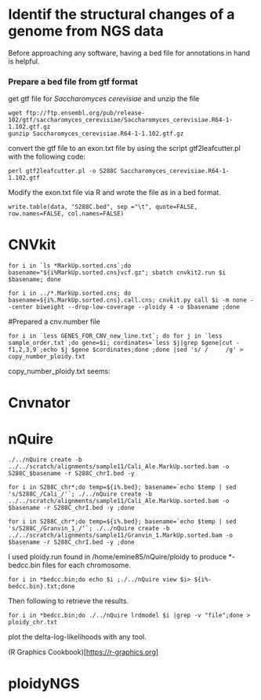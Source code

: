 # Identif the structural changes of a genome from NGS data

Before approaching any software, having a bed file for annotations in hand is helpful. 

### Prepare a bed file from gtf format  
get gtf file for *Saccharomyces cerevisiae* and unzip the file
```
wget ftp://ftp.ensembl.org/pub/release-102/gtf/saccharomyces_cerevisiae/Saccharomyces_cerevisiae.R64-1-1.102.gtf.gz
gunzip Saccharomyces_cerevisiae.R64-1-1.102.gtf.gz
```

convert the gtf file to an exon.txt file by using the script gtf2leafcutter.pl with the following code:
```
perl gtf2leafcutter.pl -o S288C Saccharomyces_cerevisiae.R64-1-1.102.gtf
```

Modify the exon.txt file via R and wrote the file as in a bed format. 
```
write.table(data, "S288C.bed", sep ="\t", quote=FALSE, row.names=FALSE, col.names=FALSE)
```

# CNVkit



```
for i in `ls *MarkUp.sorted.cns`;do basename="${i%MarkUp.sorted.cns}vcf.gz"; sbatch cnvkit2.run $i  $basename; done

for i in ../*.MarkUp.sorted.cns; do basename=${i%.MarkUp.sorted.cns}.call.cns; cnvkit.py call $i -m none --center biweight --drop-low-coverage --ploidy 4 -o $basename ;done

```

#Prepared a cnv.number file

```
for i in `less GENES_FOR_CNV_new_line.txt`; do for j in `less sample_order.txt`;do gene=$i; cordinates=`less $j|grep $gene|cut -f1,2,3,9`;echo $j $gene $cordinates;done ;done |sed 's/ /     /g' > copy_number_ploidy.txt
```

copy_number_ploidy.txt seems:

# Cnvnator





# nQuire

```
./../nQuire create -b ../../scratch/alignments/sample11/Cali_Ale.MarkUp.sorted.bam -o S288C_$basename -r S288C_chrI.bed -y

for i in S288C_chr*;do temp=${i%.bed}; basename=`echo $temp | sed 's/S288C_/Cali_/'`; ./../nQuire create -b ../../scratch/alignments/sample11/Cali_Ale.MarkUp.sorted.bam -o $basename -r S288C_chrI.bed -y ;done

for i in S288C_chr*;do temp=${i%.bed}; basename=`echo $temp | sed 's/S288C_/Granvin_1_/‘`; ./../nQuire create -b ../../scratch/alignments/sample11/Granvin_1.MarkUp.sorted.bam -o $basename -r S288C_chrI.bed -y ;done
```
I used ploidy.run found in /home/emine85/nQuire/ploidy to produce *-bedcc.bin files for each chromosome. 

```
for i in *bedcc.bin;do echo $i ;./../nQuire view $i> ${i%-bedcc.bin}.txt;done 
```

Then following to retrieve the results.  
```
for i in *bedcc.bin;do ./../nQuire lrdmodel $i |grep -v "file";done > ploidy_chr.txt
```
plot the delta-log-likelihoods with any tool.

(R Graphics Cookbook)[https://r-graphics.org]

# ploidyNGS

